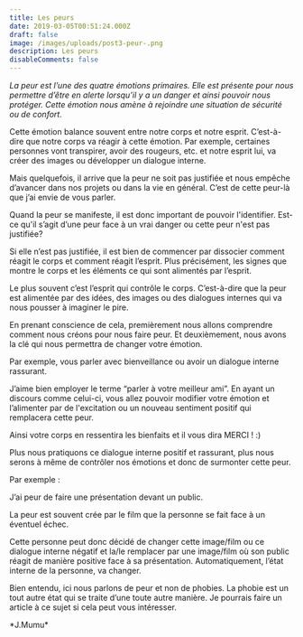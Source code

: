 ```yaml
---
title: Les peurs
date: 2019-03-05T00:51:24.000Z
draft: false
image: /images/uploads/post3-peur-.png
description: Les peurs
disableComments: false
---
```

*La peur est l’une des quatre émotions primaires. Elle est présente pour nous permettre d’être en alerte lorsqu’il y a un danger et ainsi pouvoir nous protéger. Cette émotion nous amène à rejoindre une situation de sécurité ou de confort.*

Cette émotion balance souvent entre notre corps et notre esprit. C’est-à-dire que notre corps va réagir à cette émotion. Par exemple, certaines personnes vont transpirer, avoir des rougeurs, etc. et notre esprit lui, va créer des images ou développer un dialogue interne.



Mais quelquefois, il arrive que la peur ne soit pas justifiée et nous empêche d’avancer dans nos projets ou dans la vie en général. C’est de cette peur-là que j’ai envie de vous parler.



Quand la peur se manifeste, il est donc important de pouvoir l'identifier. Est-ce qu'il s’agit d’une peur face à un vrai danger ou cette peur n'est pas justifiée?



Si elle n’est pas justifiée, il est bien de commencer par dissocier comment réagit le corps et comment réagit l’esprit. Plus précisément, les signes que montre le corps et les éléments ce qui sont alimentés par l’esprit.



Le plus souvent c’est l’esprit qui contrôle le corps. C’est-à-dire que la peur est alimentée par des idées, des images ou des dialogues internes qui va nous pousser à imaginer le pire.



En prenant conscience de cela, premièrement nous allons comprendre comment nous créons pour nous faire peur. Et deuxièmement, nous avons la clé qui nous permettra de changer votre émotion.



Par exemple, vous parler avec bienveillance ou avoir un dialogue interne rassurant.

J’aime bien employer le terme “parler à votre meilleur ami”. En ayant un discours comme celui-ci, vous allez pouvoir modifier votre émotion et l’alimenter par de l'excitation ou un nouveau sentiment positif qui remplacera cette peur.

Ainsi votre corps en ressentira les bienfaits et il vous dira MERCI ! :)

Plus nous pratiquons ce dialogue interne positif et rassurant, plus nous serons à même de contrôler nos émotions et donc de surmonter cette peur.



Par exemple :

J’ai peur de faire une présentation devant un public.

La peur est souvent crée par le film que la personne se fait face à un éventuel échec.

Cette personne peut donc décidé de changer cette image/film ou ce dialogue interne négatif et la/le remplacer par une image/film où son public réagit de manière positive face à sa présentation. Automatiquement, l’état interne de la personne, va changer.



Bien entendu, ici nous parlons de peur et non de phobies. La phobie est un tout autre état qui se traite d’une toute autre manière. Je pourrais faire un article à ce sujet si cela peut vous intéresser.



\*J.Mumu\*